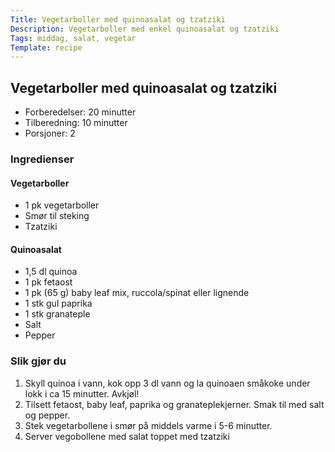 ```yaml
---
Title: Vegetarboller med quinoasalat og tzatziki
Description: Vegetarboller med enkel quinoasalat og tzatziki
Tags: middag, salat, vegetar
Template: recipe
---
```

## Vegetarboller med quinoasalat og tzatziki
<!-- ![Naan bread](%assets_url%/naan.jpg) -->

- Forberedelser: 20 minutter
- Tilberedning: 10 minutter
- Porsjoner: 2

### Ingredienser
<!-- for eksempel - 7g tørrgjær -->

#### Vegetarboller
- 1 pk vegetarboller
- Smør til steking
- Tzatziki

#### Quinoasalat
- 1,5 dl quinoa
- 1 pk fetaost
- 1 pk (65 g) baby leaf mix, ruccola/spinat eller lignende
- 1 stk gul paprika
- 1 stk granateple
- Salt
- Pepper

### Slik gjør du

1. Skyll quinoa i vann, kok opp 3 dl vann og la quinoaen småkoke under lokk i ca 15 minutter. Avkjøl!
2. Tilsett fetaost, baby leaf, paprika og granateplekjerner. Smak til med salt og pepper.
3. Stek vegetarbollene i smør på middels varme i 5-6 minutter.
4. Server vegobollene med salat toppet med tzatziki
